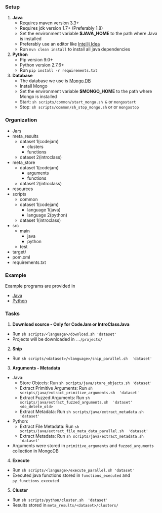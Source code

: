 ### Setup
1. **Java**
    * Requires maven version 3.3+
    * Requires jdk version 1.7+ (Preferably 1.8)
    * Set the environment variable **$JAVA_HOME** to the path where Java is installed
    * Preferably use an editor like [Intellij Idea](https://www.jetbrains.com/idea/)
    * Run `mvn clean install` to install all java dependencies
2. **Python**
    * Pip version 9.0+
    * Python version 2.7.6+
    * Run `pip install -r requirements.txt`
3. **Database**
    * The database we use is [Mongo DB](http://mongodb.github.io)
    * Install Mongo
    * Set the environment variable **$MONGO_HOME** to the path where Mongo is installed
    * Start: `sh scripts/common/start_mongo.sh &` or `mongostart`
    * Stop: `sh scripts/common/sh_stop_mongo.sh` or or `mongostop`
 
### Organization
* Jars
* meta_results
  * dataset 1(codejam)
    * clusters
    * functions
  * dataset 2(introclass)
* meta_store
  * dataset 1(codejam)
    * arguments
    * functions
  * dataset 2(introclass)
* resources
* scripts
  * common
  * dataset 1(codejam)
    * language 1(java)
    * language 2(python)
  * dataset 1(introclass)
* src
  * main
    * java
    * python
  * test
* target/
* pom.xml
* requirements.txt

### Example
Example programs are provided in   
   * [Java](https://github.com/dr-bigfatnoob/CodeSeer/tree/master/projects/src/main/java/Example)
   * [Python](https://github.com/dr-bigfatnoob/CodeSeer/tree/master/projects/src/main/python/Example)


### Tasks
1. **Download source - Only for CodeJam or IntroClassJava**
  * Run `sh scripts/<language>/download.sh 'dataset'`
  * Projects will be downloaded in `../projects/`
2. **Snip**
  * Run `sh scripts/<dataset>/<language>/snip_parallel.sh  'dataset'`
3. **Arguments - Metadata**
  * Java:
    * Store Objects: Run `sh scripts/java/store_objects.sh 'dataset'` 
    * Extract Primitive Arguments: Run `sh scripts/java/extract_primitive_arguments.sh  'dataset'`
    * Extract Fuzzed Arguments: Run `sh scripts/java/extract_fuzzed_arguments.sh  'dataset' <do_delete_old>`
    * Extract Metadata: Run `sh scripts/java/extract_metadata.sh  'dataset'`
  * Python:
    * Extract File Metadata: Run `sh scripts/java/extract_file_meta_data_parallel.sh  'dataset'`
    * Extract Metadata: Run `sh scripts/java/extract_metadata.sh  'dataset'`
  * Arguments were stored in `primitive_arguments` and `fuzzed_arguments` collection in MongoDB
4. **Execute**
  * Run `sh scripts/<language>/execute_parallel.sh 'dataset'`
  * Executed java functions stored in `functions_executed` and `py_functions_executed`
5. **Cluster**
  * Run `sh scripts/python/cluster.sh  'dataset'`
  * Results stored in `meta_results/<dataset>/clusters/`
